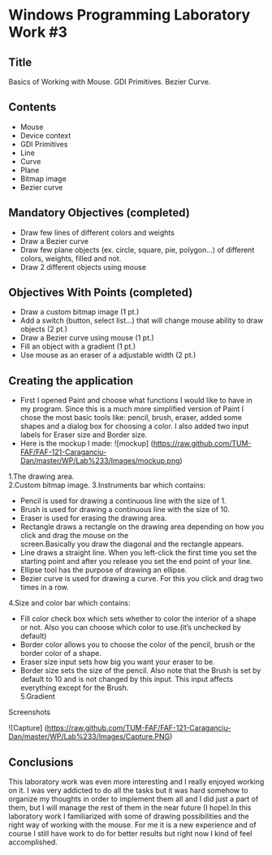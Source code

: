 Windows Programming Laboratory Work #3
======================================

Title
-----
Basics of Working with Mouse. GDI Primitives. Bezier Curve.

Contents
--------
-	Mouse
-	Device context
-	GDI Primitives
-	Line
-	Curve
-	Plane
-	Bitmap image
-	Bezier curve

Mandatory Objectives (completed)
--------------------------------
-	Draw few lines of different colors and weights
-	Draw a Bezier curve
-	Draw few plane objects (ex. circle, square, pie, polygon...) of different colors, weights, filled and not.
-	Draw 2 different objects using mouse

Objectives With Points (completed)
----------------------------------
-	Draw a custom bitmap image (1 pt.)
-	Add a switch (button, select list...) that will change mouse ability to draw objects (2 pt.)
-	Draw a Bezier curve using mouse (1 pt.)
-	Fill an object with a gradient (1 pt.)
-	Use mouse as an eraser of a adjustable width (2 pt.)

Creating the application
--------------------------
-	First I opened Paint and choose what functions I would like to have in my program. Since this is a much  more simplified version of Paint I chose the most basic tools like: pencil, brush, eraser, added some shapes and a dialog box for choosing a color. I also added two input labels for Eraser size and Border size.
-	Here is the mockup I made:
![mockup] (https://raw.github.com/TUM-FAF/FAF-121-Caraganciu-Dan/master/WP/Lab%233/Images/mockup.png)

 1.The drawing area.                     
 2.Custom bitmap image. 
 3.Instruments bar which contains: 
  -	Pencil is used for drawing a continuous line with the size of 1.
  -	Brush is used for drawing a continuous line with the size of 10.
  -	Eraser is used for erasing the drawing area.
  -	Rectangle draws a rectangle on the drawing area depending on how you click and drag the mouse on the               
    screen.Basically you draw the diagonal and the rectangle appears. 
  -	Line draws a straight line. When you left-click the first time you set the starting point and after you release you     set the end point of your line.
  -	Ellipse tool has the purpose of drawing an ellipse. 
  -	Bezier curve is used for drawing a curve. For this you click and drag two times in a row. 
 
 4.Size and color bar which contains:
  -	Fill color check box which sets whether to color the interior of a shape or not. Also you can choose which color to     use.(it’s unchecked by default)
  -	Border color allows you to choose the color of the pencil, brush or the border color of a shape.
  -	Eraser size input sets how big you want your eraser to be.
  -	Border size sets the size of the pencil. Also note that the Brush is set by default to 10 and is not changed by this     input. This input affects everything except for the Brush.   
 5.Gradient


Screenshots

![Capture] (https://raw.github.com/TUM-FAF/FAF-121-Caraganciu-Dan/master/WP/Lab%233/Images/Capture.PNG)

Conclusions
--------------------------
This laboratory work was even more interesting and I really enjoyed working on it. I was very addicted to do all the tasks but it was hard somehow to organize my thoughts in order to implement them all and I did just a part of them, but I will manage the rest of them in the near future (I hope).In this laboratory work I familiarized with some of drawing possibilities and the right way of working with the mouse. For me it is a new experience and of course I still have work to do for better results but right now I kind of feel accomplished. 
